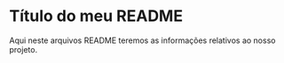 # Título do meu README

Aqui neste arquivos README teremos as informações relativos ao nosso projeto.